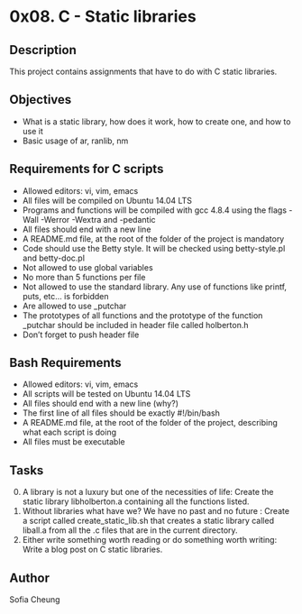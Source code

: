# 0x08. C - Static libraries
## Description
This project contains assignments that have to do with C static libraries.
## Objectives
- What is a static library, how does it work, how to create one, and how to use it
- Basic usage of ar, ranlib, nm
## Requirements for C scripts
- Allowed editors: vi, vim, emacs
- All files will be compiled on Ubuntu 14.04 LTS
- Programs and functions will be compiled with gcc 4.8.4 using the flags -Wall -Werror -Wextra and -pedantic
- All files should end with a new line
- A README.md file, at the root of the folder of the project is mandatory
- Code should use the Betty style. It will be checked using betty-style.pl and betty-doc.pl
- Not allowed to use global variables
- No more than 5 functions per file
- Not allowed to use the standard library. Any use of functions like printf, puts, etc… is forbidden
- Are allowed to use _putchar
- The prototypes of all functions and the prototype of the function _putchar should be included in header file called holberton.h
- Don’t forget to push header file
## Bash Requirements
- Allowed editors: vi, vim, emacs
- All scripts will be tested on Ubuntu 14.04 LTS
- All files should end with a new line (why?)
- The first line of all files should be exactly #!/bin/bash
- A README.md file, at the root of the folder of the project, describing what each script is doing
- All files must be executable
## Tasks
0. A library is not a luxury but one of the necessities of life: Create the static library libholberton.a containing all the functions listed.
1. Without libraries what have we? We have no past and no future : Create a script called create_static_lib.sh that creates a static library called liball.a from all the .c files that are in the current directory.
2. Either write something worth reading or do something worth writing: Write a blog post on C static libraries.
## Author
Sofia Cheung
